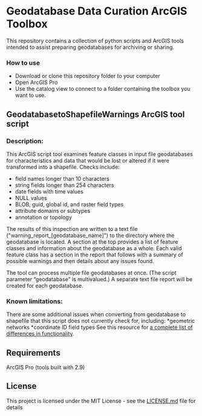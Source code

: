 # Geodatabase Data Curation ArcGIS Toolbox

This repository contains a collection of python scripts and ArcGIS tools intended to assist preparing geodatabases for archiving or sharing.

### How to use
* Download or clone this repository folder to your computer
* Open ArcGIS Pro
* Use the catalog view to connect to a folder containing the toolbox you want to use.

## GeodatabasetoShapefileWarnings ArcGIS tool script

### Description:
This ArcGIS script tool examines feature classes in input file geodatabases for characteristics and data that would be lost or altered if it were transformed into a shapefile. Checks include:

* field names longer than 10 characters  
* string fields longer than 254 characters  
* date fields with time values  
* NULL values
* BLOB, guid, global id, and raster field types   
* attribute domains or subtypes  
* annotation or topology    

The results of this inspection are written to a text file ("warning_report_[geodatabase_name]") to the directory where the geodatabase is located.  A section at the top provides a list of feature classes and information about the geodatabase as a whole.  Each valid feature class has a section in the report that follows with a summary of possible warnings and then details about any issues found.

The tool can process multiple file geodatabases at once. (The script parameter “geodatabase” is multivalued.)  A separate text file report will be created for each geodatabase.

### Known limitations:
There are some additional issues when converting from geodatabase to shapefile that this script does not currently check for, including:
*geometric networks
*coordinate ID field types
See this resource for [a complete list of differences in functionality](https://desktop.arcgis.com/en/arcmap/latest/manage-data/shapefiles/geoprocessing-considerations-for-shapefile-output.htm).

## Requirements

ArcGIS Pro (tools built with 2.9)

## License

This project is licensed under the MIT License - see the [LICENSE.md](LICENSE.md) file for details
